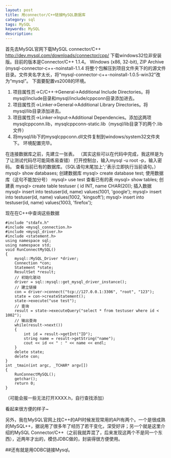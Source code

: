 ```yaml
---
layout: post
title: 用connector/C++链接MySQL数据库
category: sql
tags: MySQL
keywords: MySQL
description:
---
```


首先去MySQL官网下载MySQL connector/C++
http://dev.mysql.com/downloads/connector/cpp/
下载windows32位非安装版。目前的版本是Connector/C++ 1.1.4。
Windows (x86, 32-bit), ZIP Archive (mysql-connector-c++-noinstall-1.1.4
将整个包解压到项目文件夹下的的源文件目录。文件夹名字太长，将“mysql-connector-c++-noinstall-1.0.5-win32”改为“mysql”。
下面要配置vs2008的环境。
1. 项目属性页->C/C++->General->Additional Include Directories。将mysql/include目录和mysql/include/cppconn目录添加进去。
2. 项目属性页->Linker->General->Additional Library Directories。将mysql/lib目录添加进去。
3. 项目属性页->Linker->Input->Additional Dependencies。添加这两项mysqlcppconn.lib，mysqlcppconn-static.lib（mysql/lib目录下的两个.lib文件）
4. 将mysql/lib下的mysqlcppconn.dll文件复制到windows/system32文件夹下。
环境配置完毕。
 
在连接数据库之前，先建立一张表。 （其实这些可以在代码中完成，我这样是为了让测试代码尽可能简练易查错）
打开控制台，输入mysql -u root -p，输入密码。
查看当前已有的数据库。（SQL语句末尾加上';'表示立即执行当前语句。）
mysql> show databases;
创建数据库
mysql> create database test;
使用数据库（这句不能加分号）
mysql> use test
查看已有的表
mysql> show tables;
创建表
mysql> create table testuser ( id INT, name CHAR(20));
插入数据
mysql> insert into testuser(id, name) values(1001, 'google');
mysql> insert into testuser(id, name) values(1002, 'kingsoft');
mysql> insert into testuser(id, name) values(1003, 'firefox');

现在在C++中查询这些数据


	#include "stdafx.h"  
	#include <mysql_connection.h>  
	#include <mysql_driver.h>  
	#include <statement.h>  
	using namespace sql;  
	using namespace std;  
	void RunConnectMySQL()   
	{  
		mysql::MySQL_Driver *driver;  
		Connection *con;  
		Statement *state;  
		ResultSet *result;  
		// 初始化驱动  
		driver = sql::mysql::get_mysql_driver_instance();  
		// 建立链接  
		con = driver->connect("tcp://127.0.0.1:3306", "root", "123");  
		state = con->createStatement();  
		state->execute("use test");  
		// 查询  
		result = state->executeQuery("select * from testuser where id < 1002");  
		// 输出查询  
		while(result->next())  
		{  
			int id = result->getInt("ID");  
			string name = result->getString("name");  
			cout << id << " : " << name << endl;  
		}  
		delete state;  
		delete con;  
	}  
	int _tmain(int argc, _TCHAR* argv[])  
	{  
		RunConnectMySQL();  
		getchar();  
		return 0;  
	}  

（可能会报一些无法打开XXXX.h，自行查找添加）


看起来很方便的样子~

另外，我在MySQL官网上找C++的API时候发现常用的API有两个。一个是很成熟的MySQL++，据说用了很多年了经历了若干变化，深受好评；另一个就是这里介绍的MySQL Connector/C++（之前我就弄混了，后来发现这两个不是同一个东西），近两年才出的，模仿JDBC做的，封装得很方便使用。

##还有就是用ODBC链接Mysql。

